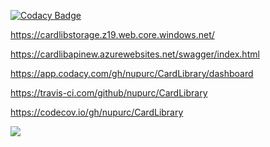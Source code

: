 
[![Codacy Badge](https://api.codacy.com/project/badge/Grade/2b3554f9e4194f7cb28ba5745fc43338)](https://app.codacy.com/gh/nupurc/CardLibrary?utm_source=github.com&utm_medium=referral&utm_content=nupurc/CardLibrary&utm_campaign=Badge_Grade)

https://cardlibstorage.z19.web.core.windows.net/

https://cardlibapinew.azurewebsites.net/swagger/index.html

https://app.codacy.com/gh/nupurc/CardLibrary/dashboard

https://travis-ci.com/github/nupurc/CardLibrary

https://codecov.io/gh/nupurc/CardLibrary


<a href="https://codecov.io/gh/nupurc/CardLibrary">
        <img src="https://codecov.io/gh/nupurc/CardLibrary/branch/master/graph/badge.svg?token=SBMGOY1CPU"/>
</a>
    
